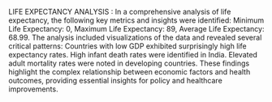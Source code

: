 LIFE EXPECTANCY ANALYSIS : In a comprehensive analysis of life expectancy, the following key metrics and insights were identified: Minimum Life Expectancy: 0, Maximum Life Expectancy: 89, Average Life Expectancy: 68.99. The analysis included visualizations of the data and revealed several critical patterns: Countries with low GDP exhibited surprisingly high life expectancy rates. High infant death rates were identified in India. Elevated adult mortality rates were noted in developing countries. These findings highlight the complex relationship between economic factors and health outcomes, providing essential insights for policy and healthcare improvements.
